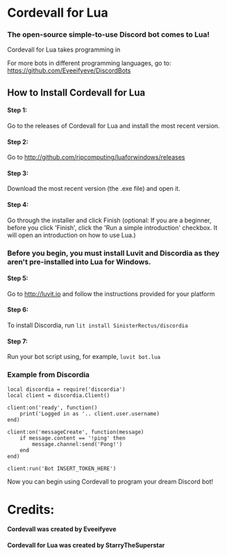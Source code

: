 # Cordevall for Lua
### The open-source simple-to-use Discord bot comes to Lua!
Cordevall for Lua takes programming in

For more bots in different programming languages, go to: https://github.com/Eveeifyeve/DiscordBots

## How to Install Cordevall for Lua
#### Step 1:
Go to the releases of Cordevall for Lua and install the most recent version.

#### Step  2:
Go to http://github.com/rjpcomputing/luaforwindows/releases

#### Step  3:
Download the most recent version (the .exe file) and open it.

#### Step  4:
Go through the installer and click Finish (optional: If you are a beginner, before you click 'Finish', click the 'Run a simple introduction' checkbox. It will open an introduction on how to use Lua.)

### Before you begin, you must install Luvit and Discordia as they aren't pre-installed into Lua for Windows.

#### Step 5:
Go to http://luvit.io and follow the instructions provided for your platform

#### Step 6:
To install Discordia, run ```lit install SinisterRectus/discordia```

#### Step 7:
Run your bot script using, for example, ```luvit bot.lua```

### Example from Discordia
```
local discordia = require('discordia')
local client = discordia.Client()

client:on('ready', function()
	print('Logged in as '.. client.user.username)
end)

client:on('messageCreate', function(message)
	if message.content == '!ping' then
		message.channel:send('Pong!')
	end
end)

client:run('Bot INSERT_TOKEN_HERE')
```
Now you can begin using Cordevall to program your dream Discord bot!

# Credits:
#### Cordevall was created by Eveeifyeve
#### Cordevall for Lua was created by StarryTheSuperstar
